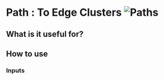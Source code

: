 # Path : To Edge Clusters ![Paths](https://img.shields.io/badge/Paths-955195)

## What is it useful for?

## How to use
### Inputs